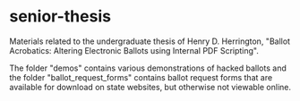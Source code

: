 # senior-thesis

Materials related to the undergraduate thesis of Henry D. Herrington, "Ballot Acrobatics: Altering Electronic Ballots using Internal PDF Scripting".

The folder "demos" contains various demonstrations of hacked ballots and the folder "ballot_request_forms" contains ballot request forms that are available for download on state websites, but otherwise not viewable online.
